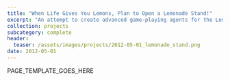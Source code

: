 ```yaml
---
title: "When Life Gives You Lemons, Plan to Open a Lemonade Stand!"
excerpt: "An attempt to create advanced game-playing agents for the Lemonade Stand Game, an annual competition at the time, run by Yahoo! Labs' Martin Zinkevich."
collection: projects
subcategory: complete
header: 
  teaser: /assets/images/projects/2012-05-01_lemonade_stand.png
date: 2012-05-01
---
```


PAGE_TEMPLATE_GOES_HERE

